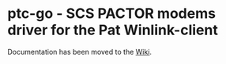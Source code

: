 # ptc-go - SCS PACTOR modems driver for the Pat Winlink-client

Documentation has been moved to the [Wiki](https://github.com/harenber/ptc-go/wiki).  
